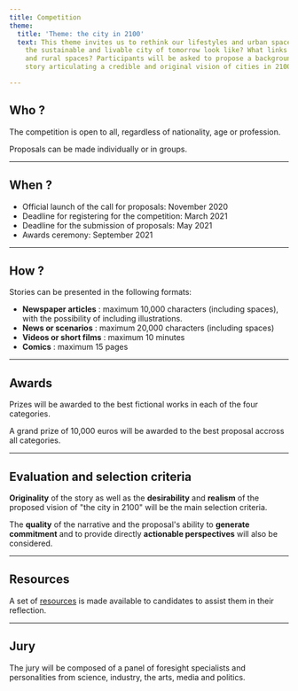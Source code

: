 ```yaml
---
title: Competition
theme:
  title: 'Theme: the city in 2100'
  text: This theme invites us to rethink our lifestyles and urban spaces. What would
    the sustainable and livable city of tomorrow look like? What links to territories
    and rural spaces? Participants will be asked to propose a background for their
    story articulating a credible and original vision of cities in 2100.

---
```

## Who ?

The competition is open to all, regardless of nationality, age or profession.

Proposals can be made individually or in groups.

***

## When ?

* Official launch of the call for proposals: November 2020
* Deadline for registering for the competition: March 2021
* Deadline for the submission of proposals: May 2021
* Awards ceremony: September 2021

***

## How ?

Stories can be presented in the following formats:

* **Newspaper articles** : maximum 10,000 characters (including spaces), with the possibility of including illustrations.
* **News or scenarios** : maximum 20,000 characters (including spaces)
* **Videos or short films** : maximum 10 minutes
* **Comics** : maximum 15 pages

***

## Awards

Prizes will be awarded to the best fictional works in each of the four categories.

A grand prize of 10,000 euros will be awarded to the best proposal accross all categories.

***

## Evaluation and selection criteria

**Originality** of the story as well as the **desirability** and **realism** of the proposed vision of "the city in 2100" will be the main selection criteria.

The **quality** of the narrative and the proposal's ability to **generate commitment** and to provide directly **actionable perspectives** will also be considered.

***

## Resources

A set of [resources](/resources) is made available to candidates to assist them in their reflection.

***

## Jury

The jury will be composed of a panel of foresight specialists and personalities from science, industry, the arts, media and politics.